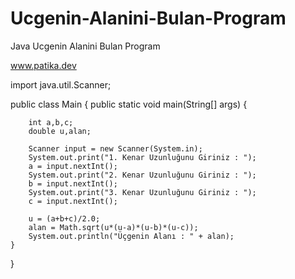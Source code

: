 # Ucgenin-Alanini-Bulan-Program
Java Ucgenin Alanini Bulan Program

www.patika.dev

import java.util.Scanner;

public class Main {
    public static void main(String[] args) {

        int a,b,c;
        double u,alan;

        Scanner input = new Scanner(System.in);
        System.out.print("1. Kenar Uzunluğunu Giriniz : ");
        a = input.nextInt();
        System.out.print("2. Kenar Uzunluğunu Giriniz : ");
        b = input.nextInt();
        System.out.print("3. Kenar Uzunluğunu Giriniz : ");
        c = input.nextInt();

        u = (a+b+c)/2.0;
        alan = Math.sqrt(u*(u-a)*(u-b)*(u-c));
        System.out.println("Üçgenin Alanı : " + alan);
    }
}
